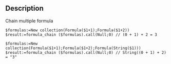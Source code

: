 ﻿<!-- formula_chain(formula, [formulas...]).call(inital value) -->
## Description

Chain multiple formula

```4d
$formulas:=New collection(Formula($1+1);Formula($1+2))
$result:=formula_chain ($formulas).call(Null;0) // (0 + 1) + 2 = 3
```

```4d
$formulas:=New collection(Formula($1+1);Formula($1+2);Formula(String($1)))
$result:=formula_chain ($formulas).call(Null;0) // String((0 + 1) + 2) = "3"
```
